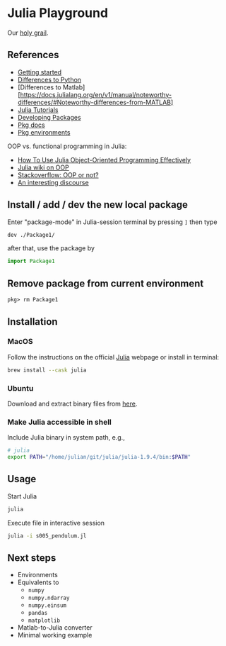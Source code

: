 # Julia Playground

Our [holy grail](https://cheatsheets.quantecon.org).

## References

- [Getting started](https://docs.julialang.org/en/v1/manual/getting-started/)
- [Differences to Python](https://docs.julialang.org/en/v1/manual/noteworthy-differences/#Noteworthy-differences-from-Python)
- [Differences to Matlab][https://docs.julialang.org/en/v1/manual/noteworthy-differences/#Noteworthy-differences-from-MATLAB]
- [Julia Tutorials](https://julialang.org/learning/tutorials/)
- [Developing Packages](https://julialang.org/contribute/developing_package/)
- [Pkg docs](https://pkgdocs.julialang.org/v1/managing-packages/#Adding-unregistered-packages)
- [Pkg environments](https://pkgdocs.julialang.org/v1/environments/)

OOP vs. functional programming in Julia:

- [How To Use Julia Object-Oriented Programming Effectively](https://marketsplash.com/tutorials/julia/julia-object-oriented-programming/)
- [Julia wiki on OOP](https://www.juliawiki.com/wiki/Object_oriented_programming)
- [Stackoverflow: OOP or not?](https://stackoverflow.com/questions/33755737/julia-oop-or-not)
- [An interesting discourse](https://discourse.julialang.org/t/is-julias-way-of-oop-superior-to-c-python-why-julia-doesnt-use-class-based-oop/52058)

## Install / add / dev the new local package

Enter "package-mode" in Julia-session terminal by pressing `]` then type

```bash
dev ./Package1/
```

after that, use the package by

```julia
import Package1
```

## Remove package from current environment

```
pkg> rm Package1
```

## Installation

### MacOS

Follow the instructions on the official [Julia](https://julialang.org/downloads/platform/) webpage or install in terminal:

```bash
brew install --cask julia
```

### Ubuntu

Download and extract binary files from [here](https://julialang.org/downloads/platform/#linux_and_freebsd).

### Make Julia accessible in shell

Include Julia binary in system path, e.g.,

```zsh
# julia
export PATH="/home/julian/git/julia/julia-1.9.4/bin:$PATH"
```

## Usage

Start Julia

```zsh
julia
```

Execute file in interactive session

```zsh
julia -i s005_pendulum.jl
```

## Next steps

- Environments
- Equivalents to
  - `numpy`
  - `numpy.ndarray`
  - `numpy.einsum`
  - `pandas`
  - `matplotlib`
- Matlab-to-Julia converter
- Minimal working example
